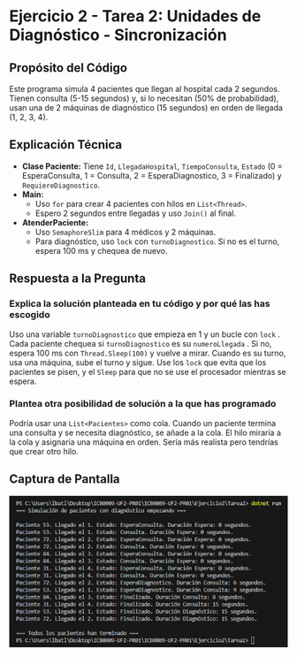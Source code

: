 # Ejercicio 2 - Tarea 2: Unidades de Diagnóstico - Sincronización

## Propósito del Código

Este programa simula 4 pacientes que llegan al hospital cada 2 segundos. Tienen consulta (5-15 segundos) y, si lo necesitan (50% de probabilidad), usan una de 2 máquinas de diagnóstico (15 segundos) en orden de llegada (1, 2, 3, 4).

## Explicación Técnica

- **Clase Paciente:** Tiene `Id`, `LlegadaHospital`, `TiempoConsulta`, `Estado` (0 = EsperaConsulta, 1 = Consulta, 2 = EsperaDiagnostico, 3 = Finalizado) y `RequiereDiagnostico`.
- **Main:**
  - Uso `for` para crear 4 pacientes con hilos en `List<Thread>`.
  - Espero 2 segundos entre llegadas y uso `Join()` al final.
- **AtenderPaciente:**
  - Uso `SemaphoreSlim` para 4 médicos y 2 máquinas.
  - Para diagnóstico, uso `lock` con `turnoDiagnostico`. Si no es el turno, espera 100 ms y chequea de nuevo.

## Respuesta a la Pregunta

### Explica la solución planteada en tu código y por qué las has escogido

Uso una variable `turnoDiagnostico` que empieza en 1 y un bucle con `lock` . Cada paciente chequea si `turnoDiagnostico` es su `numeroLlegada` . Si no, espera 100 ms con `Thread.Sleep(100)` y vuelve a mirar. Cuando es su turno, usa una máquina, sube el turno y sigue.
Use los `lock` que evita que los pacientes se pisen, y el `Sleep` para que no se use el procesador mientras se espera.

### Plantea otra posibilidad de solución a la que has programado

Podría usar una `List<Pacientes>` como cola. Cuando un paciente termina una consulta y se necesita diagnóstico, se añade a la cola. El hilo miraría a la cola y asignaria una máquina en orden. Sería más realista pero tendrías que crear otro hilo.

## Captura de Pantalla

![Captura de salida](image.png)
